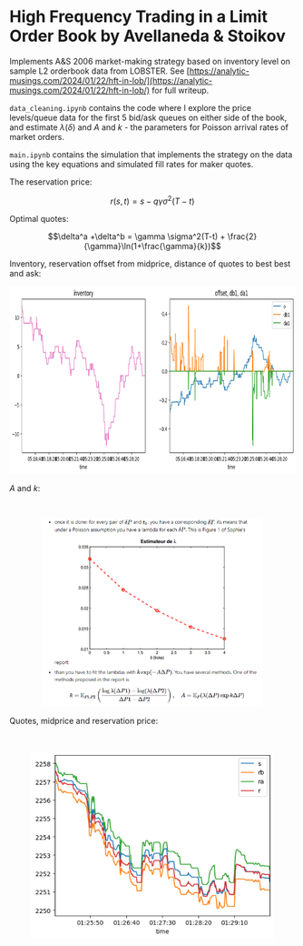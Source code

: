 # High Frequency Trading in a Limit Order Book by Avellaneda & Stoikov 

Implements A&S 2006 market-making strategy based on inventory level on sample L2 orderbook data from LOBSTER. See [https://analytic-musings.com/2024/01/22/hft-in-lob/](https://analytic-musings.com/2024/01/22/hft-in-lob/) for full writeup.

`data_cleaning.ipynb` contains the code where I explore the price levels/queue data for the first 5 bid/ask queues on either side of the book, and estimate $\lambda(\delta)$ and $A$ and $k$ - the parameters for Poisson arrival rates of market
 orders.

`main.ipynb` contains the simulation that implements the strategy on the data using the key equations and simulated fill rates for maker quotes.

The reservation price: 

$$r(s,t)=s-q\gamma\sigma^2(T-t)$$

Optimal quotes:

$$\delta^a +\delta^b = \gamma \sigma^2(T-t) + \frac{2}{\gamma}\ln(1+\frac{\gamma}{k})$$

Inventory, reservation offset from midprice, distance of quotes to best best and ask:
<br>
<p align='center'>
<img src="img/osc.png" height="330">
</p align='center'>

$A$ and $k$:

<br>
<p align='center'>
<img src="img/lehalle2.png" height="330">
</p align='center'>

Quotes, midprice and reservation price:

<br>
<p align='center'>
<img src="img/prices.png" height="330">
</p align='center'>